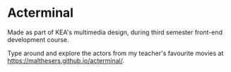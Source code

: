 # Acterminal

Made as part of KEA's multimedia design, during third semester front-end development course.

Type around and explore the actors from my teacher's favourite movies at https://malthesers.github.io/acterminal/.
